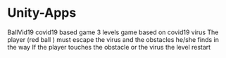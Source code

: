 # Unity-Apps
BallVid19 covid19 based game
3 levels game based on covid19 virus
The player (red ball ) must escape the virus and the obstacles he/she finds in the way
If the player touches the obstacle or the virus the level restart
